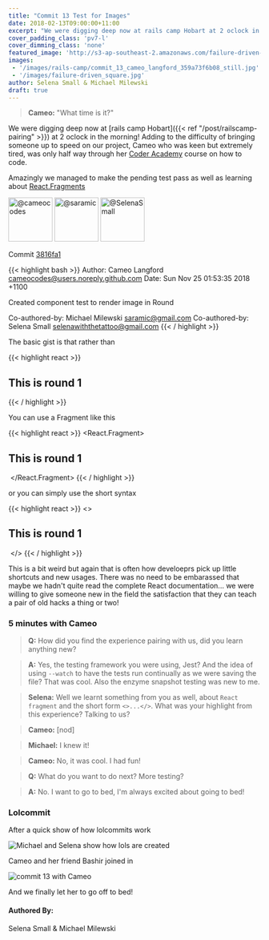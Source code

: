```yaml
---
title: "Commit 13 Test for Images"
date: 2018-02-13T09:00:00+11:00
excerpt: "We were digging deep now at rails camp Hobart at 2 oclock in the morning! Adding to the difficulty of bringing someone up to speed on our project, Cameo who was keen but extremely tired, was only half way through her Coder Academy course on how to code."
cover_padding_class: 'pv7-l'
cover_dimming_class: 'none'
featured_image: 'http://s3-ap-southeast-2.amazonaws.com/failure-driven-blog/railscamp-24-woodfield-hobart/commit_13_cameo_langford_359a73f6b08.gif'
images:
 - '/images/rails-camp/commit_13_cameo_langford_359a73f6b08_still.jpg'
 - '/images/failure-driven_square.jpg'
author: Selena Small & Michael Milewski
draft: true
---
```


> **Cameo:** "What time is it?"

We were digging deep now at [rails camp Hobart]({{< ref
"/post/railscamp-pairing" >}}) at 2 oclock in the morning! Adding to the difficulty of bringing someone up to speed on our project, Cameo who was keen but extremely tired,
was only half way through her [Coder Academy](https://coderacademy.edu.au/)
course on how to code.

Amazingly we managed to make the pending test pass as well as learning about [React.Fragments](https://reactjs.org/docs/fragments.html)

<img alt="@cameocodes" src="//github.com/cameocodes.png" style="display: inline; width: 88px;" height="88" />
<img alt="@saramic" src="//github.com/saramic.png" style="display: inline; width: 88px;" height="88" />
<img alt="@SelenaSmall" src="//github.com/SelenaSmall.png" style="display: inline; width: 88px;" height="88" />

Commit [3816fa1](https://github.com/failure-driven/railscamp-search-term/commit/3816fa1d055a75c1ecefdd632380fec3695da52e)

{{< highlight bash >}}
Author: Cameo Langford <cameocodes@users.noreply.github.com>
Date:   Sun Nov 25 01:53:35 2018 +1100

Created component test to render image in Round

Co-authored-by: Michael Milewski <saramic@gmail.com>
Co-authored-by: Selena Small <selenawiththetattoo@gmail.com>
{{< / highlight >}}

The basic gist is that rather than

{{< highlight react >}}
  <div>
    <h2>This is round 1</h2>
    <img src=""/>
  </div>
{{< / highlight >}}

You can use a Fragment like this

{{< highlight react >}}
  <React.Fragment>
    <h2>This is round 1</h2>
    <img src=""/>
  </React.Fragment>
{{< / highlight >}}

or you can simply use the short syntax

{{< highlight react >}}
  <>
    <h2>This is round 1</h2>
    <img src=""/>
  </>
{{< / highlight >}}

This is a bit weird but again that is often how develoeprs pick up little
shortcuts and new usages. There was no need to be embarassed that maybe we hadn't quite read the complete React documentation... we were willing to give someone new
in the field the satisfaction that they can teach a pair of old hacks a thing or two!

### 5 minutes with Cameo

> **Q:** How did you find the experience pairing with us, did you learn anything new?

> **A:** Yes, the testing framework you were using, Jest? And the idea of using
> `--watch` to have the tests run continually as we were saving the file? That
> was cool. Also the enzyme snapshot testing was new to me.

> **Selena:** Well we learnt something from you as well, about `React fragment` and
> the short form `<>...</>`. What was your highlight from this experience? Talking to us?

> **Cameo:** [nod]

> **Michael:** I knew it!

> **Cameo:** No, it was cool. I had fun!

> **Q:** What do you want to do next? More testing?

> **A:** No. I want to go to bed, I'm always excited about going to bed!

### Lolcommit

After a quick show of how lolcommits work

![Michael and Selena show how lols are created](https://s3-ap-southeast-2.amazonaws.com/failure-driven-blog/railscamp-24-woodfield-hobart/commit_13_selena_small_bff4a932a85.gif)

Cameo and her friend Bashir joined in

![commit 13 with Cameo](https://s3-ap-southeast-2.amazonaws.com/failure-driven-blog/railscamp-24-woodfield-hobart/commit_13_cameo_langford_359a73f6b08.gif)

And we finally let her to go off to bed!

#### Authored By:

Selena Small & Michael Milewski
